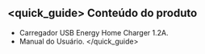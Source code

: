 ## <quick_guide> Conteúdo do produto

* Carregador USB Energy Home Charger 1.2A.
* Manual do Usuário.
</quick_guide>
